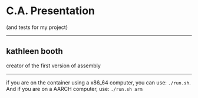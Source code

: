 # C.A. Presentation
(and tests for my project)

---

## kathleen booth

creator of the first version of assembly

---

if you are on the container using a x86_64 computer, you can use: `./run.sh`. And if you are on a AARCH computer, use: `./run.sh arm`